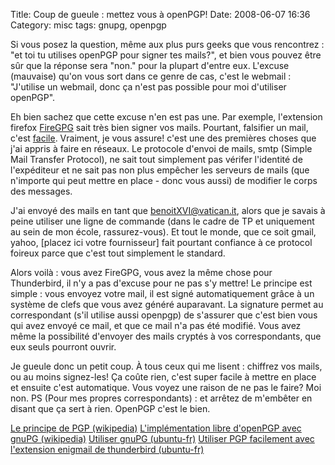 Title: Coup de gueule : mettez vous à openPGP!
Date: 2008-06-07 16:36
Category: misc
tags: gnupg, openpgp

Si vous posez la question, même aux plus purs geeks que vous
rencontrez : "et toi tu utilises openPGP pour signer tes mails?",
et bien vous pouvez être sûr que la réponse sera "non." pour la
plupart d'entre eux. L'excuse (mauvaise) qu'on vous sort dans ce
genre de cas, c'est le webmail : "J'utilise un webmail, donc ça
n'est pas possible pour moi d'utiliser openPGP".

Eh bien sachez que cette excuse n'en est pas une.  Par exemple,
l'extension firefox [FireGPG](http://getfiregpg.org/) sait très bien
signer vos mails.  Pourtant, falsifier un mail, c'est
[facile](http://www.tech-faq.com/lang/fr/send-fake-mail.shtml).  Vraiment,
je vous assure! c'est une des premières choses que j'ai appris à faire en
réseaux. Le protocole d'envoi de mails, smtp (Simple Mail Transfer
Protocol), ne sait tout simplement pas vérifer l'identité de l'expéditeur
et ne sait pas non plus empêcher les serveurs de mails (que n'importe qui
peut mettre en place - donc vous aussi) de modifier le corps des messages.

J'ai envoyé des mails en tant que
[benoitXVI@vatican.it](mailto:benoitXVI@vatican.it), alors que je savais à
peine utiliser une ligne de commande (dans le cadre de TP et uniquement au
sein de mon école, rassurez-vous). Et tout le monde, que ce soit gmail,
yahoo, [placez ici votre fournisseur] fait pourtant confiance à ce
protocol foireux parce que c'est tout simplement le standard.

Alors voilà : vous avez FireGPG, vous avez
la même chose pour Thunderbird, il n'y a pas d'excuse pour ne pas
s'y mettre! Le principe est simple : vous envoyez votre mail, il
est signé automatiquement grâce à un système de clefs que vous avez
généré auparavant. La signature permet au correspondant (s'il
utilise aussi openpgp) de s'assurer que c'est bien vous qui avez
envoyé ce mail, et que ce mail n'a pas été modifié. Vous avez même
la possibilité d'envoyer des mails cryptés à vos correspondants,
que eux seuls pourront ouvrir.

Je gueule donc un petit coup. À tous ceux qui me lisent : chiffrez vos
mails, ou au moins signez-les! Ça coûte rien, c'est super facile à mettre
en place et ensuite c'est automatique. Vous voyez une raison de ne pas le
faire? Moi non. PS (Pour mes propres correspondants) : et arrêtez de
m'embêter en disant que ça sert à rien. OpenPGP c'est le bien.

[Le principe de PGP (wikipedia)](http://fr.wikipedia.org/wiki/Pretty_good_privacy)
[L'implémentation libre d'openPGP avec gnuPG (wikipedia)](http://fr.wikipedia.org/wiki/GNU_Privacy_Guard)
[Utiliser gnuPG (ubuntu-fr)](http://doc.ubuntu-fr.org/gnupg)
[Utiliser PGP facilement avec l'extension enigmail de thunderbird (ubuntu-fr)](http://doc.ubuntu-fr.org/enigmail)



